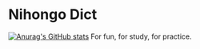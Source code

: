 # Nihongo Dict
[![Anurag's GitHub stats](https://github-readme-stats.vercel.app/api?username=CC2130)](https://github.com/anuraghazra/github-readme-stats)
For fun, for study, for practice.
